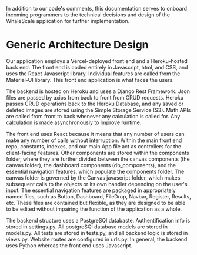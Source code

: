 In addition to our code's comments, this documentation serves to onboard incoming programmers to the technical decisions and design of the WhaleScale application for further implementation.

# Generic Architecture Design

Our application employs a Vercel-deployed front end and a Heroku-hosted back end. The front end is coded entirely in Javascript, html, and CSS, and uses the React Javascript library. Individual features are called from the Material-UI library. This front end application is what faces the users.

The backend is hosted on Heroku and uses a Django Rest Framework. Json files are passed by axios from back to front from CRUD requests. Heroku passes CRUD operations back to the Heroku Database, and any saved or deleted images are stored using the Simple Storage Service (S3). Math APIs are called from front to back whenever any calculation is called for. Any calculation is made asynchronously to improve runtime. 

The front end uses React because it means that any number of users can make any number of calls without interruption. Within the main front end repo, constants, indexes, and our main App file act as controllers for the client-facing features. Other components are stored within the components folder, where they are further divided between the canvas components (the canvas folder), the dashboard components (db_components), and the essential navigation features, which populate the components folder. The canvas folder is governed by the Canvas javascript folder, which makes subsequent calls to the objects or its own handler depending on the user's input.  The essential navigation features are packaged in appropriately named files, such as Button, Dashboard, FileDrop, Navbar, Register, Results, etc. These files are contained but flexible, as they are designed to be able to be edited without impairing the function of the application as a whole.

The backend structure uses a PostgreSQl databaste. Authentification info is stored in settings.py. All postgreSQl database models are stored in models.py. All tests are stored in tests.py, and all backend logic is stored in views.py. Website routes are configured in urls.py. In general, the backend uses Python whereas the front end uses Javascript.